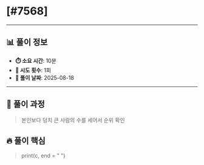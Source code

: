 # [#7568]

---

## 📊 풀이 정보

- **⏱️ 소요 시간**: 10분
- **🔄 시도 횟수**: 1회
- **📅 풀이 날짜**: 2025-08-18

---

## 💭 풀이 과정

> 본인보다 덩치 큰 사람의 수를 세어서 순위 확인

## 🔥 풀이 핵심

> print(c, end = " ")

